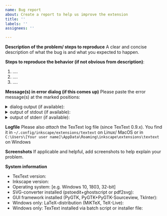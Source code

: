 ```yaml
---
name: Bug report
about: Create a report to help us improve the extension
title: ''
labels: ''
assignees: ''

---
```


**Description of the problem/ steps to reproduce**
A clear and concise description of what the bug is and what you expected to happen.

**Steps to reproduce the behavior (if not obvious from description)**:
1. ....
2. ....
3. ....

**Message(s) in error dialog (if this comes up)**
Please paste the error message(s) at the marked positions:

<details>
<summary>dialog output (if available):</summary>

```
<<< REPLACE THIS LINE WITH ACTUAL OUTPUT >>> 
```
</details>

<details>
<summary>output of stdout (if available):</summary>

```
<<< REPLACE THIS LINE WITH ACTUAL OUTPUT >>> 
```
</details>

<details>
<summary>output of stderr (if available):</summary>

```
<<< REPLACE THIS LINE WITH ACTUAL OUTPUT >>> 
```
</details>


**Logfile**
Please also *attach* the TexText log file (since TexText 0.9.x). You find it in `~/.config/inkscape/extensions/textext` on Linux/ MacOS or in `C:\Users\[Your user name]\AppData\Roaming\inkscape\extensions\textext` on Windows

**Screenshots**
If applicable and helpful, add screenshots to help explain your problem.

**System information**

- TexText version:
- Inkscape version:
- Operating system: [e.g. Windows 10, 1803, 32-bit]
- SVG-converter installed (pstoedit+ghostscript or pdf2svg):
- GUI framework installed (PyGTK, PyGTK+PyGTK-Sourceview, TkInter):
- Windows only: LaTeX-distribution (MiKTeX, TeX-Live):
- Windows only: TexText installed via batch script or installer file:
